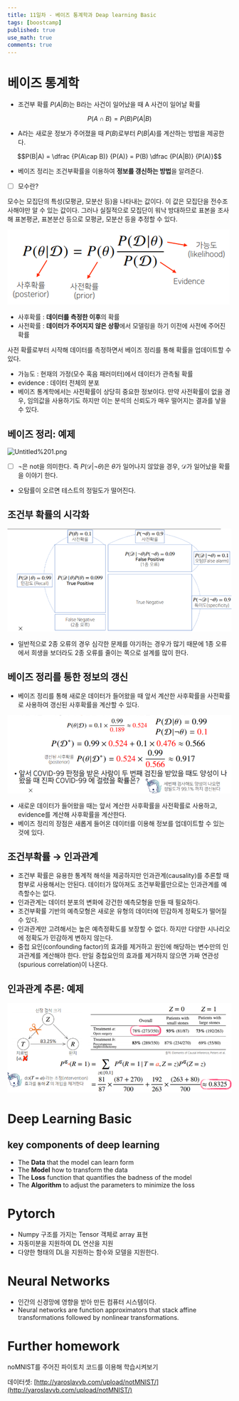 ```yaml
---
title: 11일차 - 베이즈 통계학과 Deap learning Basic
tags: [boostcamp]
published: true
use_math: true
comments: true
---
```


# 베이즈 통계학

- 조건부 확률 $P(A|B)$는 B라는 사건이 일어났을 때 A 사건이 일어날 확률

$$P(A\cap B) = P(B)P(A|B)$$

- A라는 새로운 정보가 주어졌을 때 $P(B)$로부터 $P(B|A)$를 계산하는 방법을 제공한다.

$$P(B|A) = \dfrac {P(A\cap B)} {P(A)} = P(B) \dfrac {P(A|B)} {P(A)}$$

- 베이즈 정리는 조건부확률을 이용하여 **정보를 갱신하는 방법**을 알려준다.

- [ ]  모수란?

모수는 모집단의 특성(모평균, 모분산 등)을 나타내는 값이다. 이 값은 모집단을 전수조사해야만 알 수 있는 값이다. 그러나 실질적으로 모집단이 워낙 방대하므로 표본을 조사해 표본평균, 표본분산 등으로 모평균, 모분산 등을 추정할 수 있다.

![Untitled.png](/images/2021-02-02/25/Untitled.png)
- 사후확률 : **데이터를 측정한 이후**의 확률
- 사전확률 : **데이터가 주어지지 않은 상황**에서 모델링을 하기 이전에 사전에 주어진 확률

사전 확률로부터 시작해 데이터를 측정하면서 베이즈 정리를 통해 확률을 업데이트할 수 있다.

- 가능도 : 현재의 가정(모수 혹음 패러미터)에서 데이터가 관측될 확률
- evidence : 데이터 전체의 분포
- 베이즈 통계학에서는 사전확률이 상당히 중요한 정보이다. 만약 사전확률이 없을 경우, 임의값을 사용하기도 하지만 이는 분석의 신뢰도가 매우 떨어지는 결과를 낳을 수 있다.

## 베이즈 정리: 예제

![Untitled%201.png](/images/2021-02-02/]/Untitled%201.png)
- [ ]  $¬$은 not을 의미한다. 즉 $P(\mathscr D|¬\theta)$은 $\theta$가 일어나지 않았을 경우, $\mathscr D$가 일어났을 확률을 이야기 한다.
- 오탐률이 오르면 테스트의 정밀도가 떨어진다.

## 조건부 확률의 시각화

![Untitled%202.png](/images/2021-02-02/25/Untitled%202.png)
- 일반적으로 2종 오류의 경우 심각한 문제를 야기하는 경우가 많기 때문에 1종 오류에서 희생을 보더라도 2종 오류를 줄이는 쪽으로 설계를 많이 한다.

## 베이즈 정리를 통한 정보의 갱신

- 베이즈 정리를 통해 새로운 데이터가 들어왔을 때 앞서 계산한 사후확률을 사전확률로 사용하여 갱신된 사후확률을 계산할 수 있다.

![Untitled%203.png](/images/2021-02-02/25/Untitled%203.png)
- 새로운 데이터가 들어왔을 때는 앞서 계산한 사후확률을 사전확률로 사용하고, evidence를 계산해 사후확률을 계산한다.
- 베이즈 정리의 장점은 새롭게 들어온 데이터를 이용해 정보를 업데이트할 수 있는 것에 있다.

## 조건부확률 → 인과관계

- 조건부 확률은 유용한 통계적 해석을 제공하지만 인과관계(causality)를 추론할 때 함부로 사용해서는 안된다. 데이터가 많아져도 조건부확률만으로는 인과관계를 예측할수는 없다.
- 인과관계는 데이터 분포의 변화에 강건한 예측모형을 만들 때 필요하다.
- 조건부확률 기반의 예측모형은 새로운 유형의 데이터에 민감하게 정확도가 떨어질 수 있다.
- 인과관계만 고려해서는 높은 예측정확도를 보장할 수 없다. 하지만 다양한 시나리오에 정확도가 민감하게 변하지 않는다.
- 중첩 요인(confounding factor)의 효과를 제거하고 원인에 해당하는 변수만의 인과관계를 계산해야 한다. 만일 중첩요인의 효과를 제거하지 않으면 가짜 연관성(spurious correlation)이 나온다.

## 인과관계 추론: 예제

![Untitled%204.png](/images/2021-02-02/25/Untitled%204.png)
# Deep Learning Basic

## key components of deep learning

- The **Data** that the model can learn form
- The **Model** how to transform the data
- The **Loss** function that quantifies the badness of the model
- The **Algorithm** to adjust the parameters to minimize the loss

# Pytorch

- Numpy 구조를 가지는 Tensor 객체로 array 표현
- 자동미분을 지원하여 DL 연산을 지원
- 다양한 형태의 DL을 지원하는 함수와 모델을 지원한다.

# Neural Networks

- 인간의 신경망에 영향을 받아 만든 컴퓨터 시스템이다.
- Neural networks are function approximators that stack affine transformations followed by nonlinear transformations.

# Further homework

noMNIST를 주어진 파이토치 코드를 이용해 학습시켜보기

데이터셋: [http://yaroslavvb.com/upload/notMNIST/](http://yaroslavvb.com/upload/notMNIST/)
